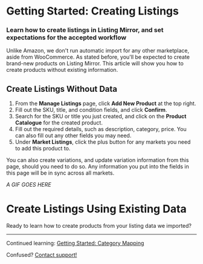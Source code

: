 # Getting Started: Creating Listings
### Learn how to create listings in Listing Mirror, and set expectations for the accepted workflow

Unlike Amazon, we don't run automatic import for any other marketplace, aside from WooCommerce. As stated before, you'll be expected to create brand-new products on Listing Mirror. This article will show you how to create products without existing information. 

## Create Listings Without Data

1. From the **Manage Listings** page, click **Add New Product** at the top right.
2. Fill out the SKU, title, and condition fields, and click **Confirm**.
3. Search for the SKU or title you just created, and click on the **Product Catalogue** for the created product.
4. Fill out the required details, such as description, category, price. You can also fill out any other fields you may need.
5. Under **Market Listings**, click the plus button for any markets you need to add this product to.

You can also create variations, and update variation information from this page, should you need to do so. Any information you put into the fields in this page will be in sync across all markets. 

*A GIF GOES HERE*

# Create Listings Using Existing Data
Ready to learn how to create products from your listing data we imported?

***

Continued learning: [Getting Started: Category Mapping](/training-centre/mirror/category-mapping)

Confused? [Contact support!](https://support.listingmirror.com/hc/en-us/articles/360057441252)